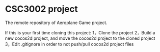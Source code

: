 # CSC3002 project

The remote repository of Aeroplane Game project.

If this is your first time cloning this project:
1，Clone the project
2，Build a new cocos2d project, and move the cocos2d project to the cloned project
3，Edit .gitignore in order to not push/pull cocos2d project files




